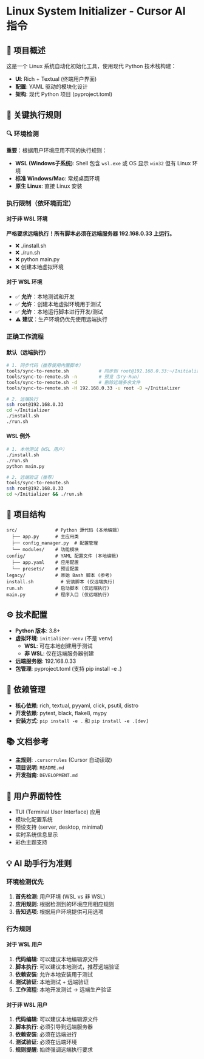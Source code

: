 # Linux System Initializer - Cursor AI 指令

## 🎯 项目概述

这是一个 Linux 系统自动化初始化工具，使用现代 Python 技术栈构建：

- **UI**: Rich + Textual (终端用户界面)
- **配置**: YAML 驱动的模块化设计
- **架构**: 现代 Python 项目 (pyproject.toml)

## 🚨 关键执行规则

### 🔍 环境检测

**重要**：根据用户环境应用不同的执行规则：

- **WSL (Windows子系统)**: Shell 包含 `wsl.exe` 或 OS 显示 `win32` 但有 Linux 环境
- **标准 Windows/Mac**: 常规桌面环境
- **原生 Linux**: 直接 Linux 安装

### 执行限制（依环境而定）

#### 对于非 WSL 环境

**严格要求远端执行！所有脚本必须在远端服务器 192.168.0.33 上运行。**

- ❌ ./install.sh
- ❌ ./run.sh  
- ❌ python main.py
- ❌ 创建本地虚拟环境

#### 对于 WSL 环境

- ✅ **允许**：本地测试和开发
- ✅ **允许**：创建本地虚拟环境用于测试
- ✅ **允许**：本地运行脚本进行开发/测试
- ⚠️ **建议**：生产环境仍优先使用远端执行

### 正确工作流程

#### 默认（远端执行）

```bash
# 1. 同步代码（推荐使用内置脚本）
tools/sync-to-remote.sh           # 同步到 root@192.168.0.33:~/Initializer
tools/sync-to-remote.sh -n        # 预览（Dry-Run）
tools/sync-to-remote.sh -d        # 删除远端多余文件
tools/sync-to-remote.sh -H 192.168.0.33 -u root -D ~/Initializer

# 2. 远端执行
ssh root@192.168.0.33
cd ~/Initializer
./install.sh
./run.sh
```

#### WSL 例外

```bash
# 1. 本地测试（WSL 用户）
./install.sh
./run.sh
python main.py

# 2. 远端验证（推荐）
tools/sync-to-remote.sh
ssh root@192.168.0.33
cd ~/Initializer && ./run.sh
```

## 📁 项目结构

```text
src/              # Python 源代码 (本地编辑)
  ├── app.py      # 主应用类
  ├── config_manager.py  # 配置管理
  └── modules/    # 功能模块
config/           # YAML 配置文件 (本地编辑)
  ├── app.yaml    # 应用配置
  └── presets/    # 预设配置
legacy/           # 原始 Bash 脚本 (参考)
install.sh          # 安装脚本 (仅远端执行)
run.sh            # 启动脚本 (仅远端执行)
main.py           # 程序入口 (仅远端执行)
```

## ⚙️ 技术配置

- **Python 版本**: 3.8+
- **虚拟环境**: `initializer-venv` (不是 venv)
  - **WSL**: 可在本地创建用于测试
  - **非 WSL**: 仅在远端服务器创建
- **远端服务器**: 192.168.0.33
- **包管理**: pyproject.toml (支持 pip install -e .)

## 🔧 依赖管理

- **核心依赖**: rich, textual, pyyaml, click, psutil, distro
- **开发依赖**: pytest, black, flake8, mypy
- **安装方式**: `pip install -e .` 和 `pip install -e .[dev]`

## 📚 文档参考

- **主规则**: `.cursorrules` (Cursor 自动读取)
- **项目说明**: `README.md`
- **开发指南**: `DEVELOPMENT.md`

## 🎨 用户界面特性

- TUI (Terminal User Interface) 应用
- 模块化配置系统
- 预设支持 (server, desktop, minimal)
- 实时系统信息显示
- 彩色主题支持

## 💡 AI 助手行为准则

### 环境检测优先

1. **首先检测**: 用户环境 (WSL vs 非 WSL)
2. **应用规则**: 根据检测到的环境应用相应规则
3. **告知选项**: 根据用户环境提供可用选项

### 行为规则

#### 对于 WSL 用户

1. **代码编辑**: 可以建议本地编辑源文件
2. **脚本执行**: 可以建议本地测试，推荐远端验证
3. **依赖安装**: 允许本地安装用于测试
4. **测试验证**: 本地测试 + 远端验证
5. **工作流程**: 本地开发测试 → 远端生产验证

#### 对于非 WSL 用户

1. **代码编辑**: 可以建议本地编辑源文件
2. **脚本执行**: 必须引导到远端服务器
3. **依赖安装**: 必须在远端进行
4. **测试验证**: 必须在远端环境
5. **规则提醒**: 始终强调远端执行要求
